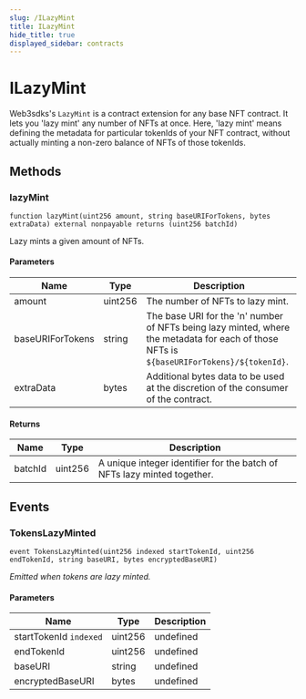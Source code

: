 ```yaml
---
slug: /ILazyMint
title: ILazyMint
hide_title: true
displayed_sidebar: contracts
---
```


# ILazyMint

Web3sdks&#39;s `LazyMint` is a contract extension for any base NFT contract. It lets you &#39;lazy mint&#39; any number of NFTs at once. Here, &#39;lazy mint&#39; means defining the metadata for particular tokenIds of your NFT contract, without actually minting a non-zero balance of NFTs of those tokenIds.

## Methods

### lazyMint

```solidity
function lazyMint(uint256 amount, string baseURIForTokens, bytes extraData) external nonpayable returns (uint256 batchId)
```

Lazy mints a given amount of NFTs.

#### Parameters

| Name             | Type    | Description                                                                                                                                       |
| ---------------- | ------- | ------------------------------------------------------------------------------------------------------------------------------------------------- |
| amount           | uint256 | The number of NFTs to lazy mint.                                                                                                                  |
| baseURIForTokens | string  | The base URI for the &#39;n&#39; number of NFTs being lazy minted, where the metadata for each of those NFTs is `${baseURIForTokens}/${tokenId}`. |
| extraData        | bytes   | Additional bytes data to be used at the discretion of the consumer of the contract.                                                               |

#### Returns

| Name    | Type    | Description                                                             |
| ------- | ------- | ----------------------------------------------------------------------- |
| batchId | uint256 | A unique integer identifier for the batch of NFTs lazy minted together. |

## Events

### TokensLazyMinted

```solidity
event TokensLazyMinted(uint256 indexed startTokenId, uint256 endTokenId, string baseURI, bytes encryptedBaseURI)
```

_Emitted when tokens are lazy minted._

#### Parameters

| Name                   | Type    | Description |
| ---------------------- | ------- | ----------- |
| startTokenId `indexed` | uint256 | undefined   |
| endTokenId             | uint256 | undefined   |
| baseURI                | string  | undefined   |
| encryptedBaseURI       | bytes   | undefined   |
